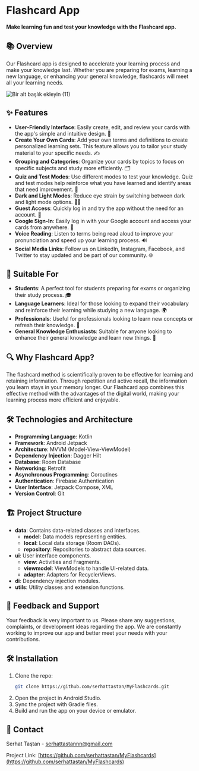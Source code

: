 # Flashcard App

**Make learning fun and test your knowledge with the Flashcard app.**

## 📚 Overview

Our Flashcard app is designed to accelerate your learning process and make your knowledge last. Whether you are preparing for exams, learning a new language, or enhancing your general knowledge, flashcards will meet all your learning needs.

![Bir alt başlık ekleyin (11)](https://github.com/user-attachments/assets/b216b1c3-cfa7-4733-ba61-4b6d777ce882)

## ✨ Features

- **User-Friendly Interface**: Easily create, edit, and review your cards with the app's simple and intuitive design. 📱
- **Create Your Own Cards**: Add your own terms and definitions to create personalized learning sets. This feature allows you to tailor your study material to your specific needs. ✍️
- **Grouping and Categories**: Organize your cards by topics to focus on specific subjects and study more efficiently. 🗂️
- **Quiz and Test Modes**: Use different modes to test your knowledge. Quiz and test modes help reinforce what you have learned and identify areas that need improvement. 📝
- **Dark and Light Modes**: Reduce eye strain by switching between dark and light mode options. 🌙🌞
- **Guest Access**: Quickly log in and try the app without the need for an account. 🚪
- **Google Sign-In**: Easily log in with your Google account and access your cards from anywhere. 🔐
- **Voice Reading**: Listen to terms being read aloud to improve your pronunciation and speed up your learning process. 🔊
- **Social Media Links**: Follow us on LinkedIn, Instagram, Facebook, and Twitter to stay updated and be part of our community. 🌐

## 👥 Suitable For

- **Students**: A perfect tool for students preparing for exams or organizing their study process. 🎓
- **Language Learners**: Ideal for those looking to expand their vocabulary and reinforce their learning while studying a new language. 🌍
- **Professionals**: Useful for professionals looking to learn new concepts or refresh their knowledge. 💼
- **General Knowledge Enthusiasts**: Suitable for anyone looking to enhance their general knowledge and learn new things. 📖

## 🔍 Why Flashcard App?

The flashcard method is scientifically proven to be effective for learning and retaining information. Through repetition and active recall, the information you learn stays in your memory longer. Our Flashcard app combines this effective method with the advantages of the digital world, making your learning process more efficient and enjoyable.

## 🛠️ Technologies and Architecture

- **Programming Language**: Kotlin
- **Framework**: Android Jetpack
- **Architecture**: MVVM (Model-View-ViewModel)
- **Dependency Injection**: Dagger Hilt
- **Database**: Room Database
- **Networking**: Retrofit
- **Asynchronous Programming**: Coroutines
- **Authentication**: Firebase Authentication
- **User Interface**: Jetpack Compose, XML
- **Version Control**: Git

## 🏗️ Project Structure

- **data**: Contains data-related classes and interfaces.
  - **model**: Data models representing entities.
  - **local**: Local data storage (Room DAOs).
  - **repository**: Repositories to abstract data sources.
- **ui**: User interface components.
  - **view**: Activities and Fragments.
  - **viewmodel**: ViewModels to handle UI-related data.
  - **adapter**: Adapters for RecyclerViews.
- **di**: Dependency injection modules.
- **utils**: Utility classes and extension functions.

## 💬 Feedback and Support

Your feedback is very important to us. Please share any suggestions, complaints, or development ideas regarding the app. We are constantly working to improve our app and better meet your needs with your contributions.

## 🛠️ Installation

1. Clone the repo:
   ```sh
   git clone https://github.com/serhattastan/MyFlashcards.git
   ```
2. Open the project in Android Studio.
3. Sync the project with Gradle files.
4. Build and run the app on your device or emulator.

## 📧 Contact

Serhat Taştan - [serhattastannn@gmail.com](mailto:serhattastannn@gmail.com)

Project Link: [https://github.com/serhattastan/MyFlashcards](https://github.com/serhattastan/MyFlashcards)

